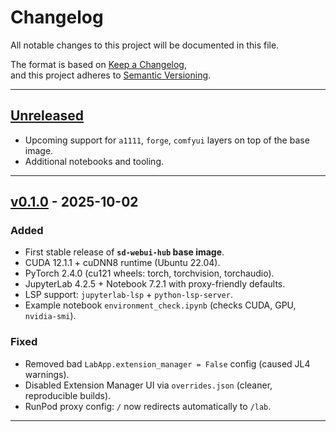 # Changelog
All notable changes to this project will be documented in this file.

The format is based on [Keep a Changelog](https://keepachangelog.com/en/1.1.0/),  
and this project adheres to [Semantic Versioning](https://semver.org/spec/v2.0.0.html).

---

## [Unreleased]
- Upcoming support for `a1111`, `forge`, `comfyui` layers on top of the base image.
- Additional notebooks and tooling.

---

## [v0.1.0] - 2025-10-02
### Added
- First stable release of **`sd-webui-hub` base image**.
- CUDA 12.1.1 + cuDNN8 runtime (Ubuntu 22.04).
- PyTorch 2.4.0 (cu121 wheels: torch, torchvision, torchaudio).
- JupyterLab 4.2.5 + Notebook 7.2.1 with proxy-friendly defaults.
- LSP support: `jupyterlab-lsp` + `python-lsp-server`.
- Example notebook `environment_check.ipynb` (checks CUDA, GPU, `nvidia-smi`).

### Fixed
- Removed bad `LabApp.extension_manager = False` config (caused JL4 warnings).
- Disabled Extension Manager UI via `overrides.json` (cleaner, reproducible builds).
- RunPod proxy config: `/` now redirects automatically to `/lab`.

---

[Unreleased]: https://github.com/freeradical16/sd-webui-hub/compare/v0.1.0...HEAD
[v0.1.0]: https://github.com/freeradical16/sd-webui-hub/releases/tag/v0.1.0
